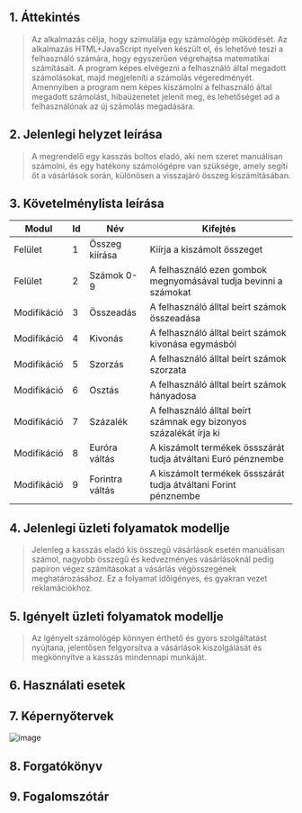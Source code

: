 ## 1. Áttekintés

> Az alkalmazás célja, hogy szimulálja egy számológép működését. Az alkalmazás HTML+JavaScript nyelven készült el, és lehetővé teszi a felhasználó számára, hogy egyszerűen végrehajtsa matematikai számításait. A program képes elvégezni a felhasználó által megadott számolásokat, majd megjeleníti a számolás végeredményét. Amennyiben a program nem képes kiszámolni a felhasználó által megadott számolást, hibaüzenetet jelenít meg, és lehetőséget ad a felhasználónak az új számolás megadására.

## 2. Jelenlegi helyzet leírása

> A megrendelő egy kasszás boltos eladó, aki nem szeret manuálisan számolni, és egy hatékony számológépre van szüksége, amely segíti őt a vásárlások során, különösen a visszajáró összeg kiszámításában.

## 3. Követelménylista leírása

| Modul       | Id  | Név             | Kifejtés                                                           |
| ----------- | --- | --------------- | ------------------------------------------------------------------ |
| Felület     | 1   | Összeg kiírása  | Kiírja a kiszámolt összeget                                        |
| Felület     | 2   | Számok 0-9      | A felhasználó ezen gombok megnyomásával tudja bevinni a számokat   |
| Modifikáció | 3   | Összeadás       | A felhasználó álltal beírt számok összeadása                       |
| Modifikáció | 4   | Kivonás         | A felhasználó álltal beírt számok kivonása egymásból               |
| Modifikáció | 5   | Szorzás         | A felhasználó álltal beírt számok szorzata                         |
| Modifikáció | 6   | Osztás          | A felhasználó álltal beírt számok hányadosa                        |
| Modifikáció | 7   | Százalék        | A felhasználó álltal beírt számnak egy bizonyos százalékát írja ki |
| Modifikáció | 8   | Euróra váltás   | A kiszámolt termékek össszárát tudja átváltani Euró pénznembe      |
| Modifikáció | 9   | Forintra váltás | A kiszámolt termékek össszárát tudja átváltani Forint pénznembe    |

## 4. Jelenlegi üzleti folyamatok modellje

> Jelenleg a kasszás eladó kis összegű vásárlások esetén manuálisan számol, nagyobb összegű és kedvezményes vásárlásoknál pedig papíron végez számításokat a vásárlás végösszegének meghatározásához. Ez a folyamat időigényes, és gyakran vezet reklamációkhoz.

## 5. Igényelt üzleti folyamatok modellje

> Az igényelt számológép könnyen érthető és gyors szolgáltatást nyújtana, jelentősen felgyorsítva a vásárlások kiszolgálását és megkönnyítve a kasszás mindennapi munkáját.

## 6. Használati esetek

## 7. Képernyőtervek
![image](https://github.com/Bmate2/AFP_MiniProject/assets/145013912/9482faae-c93b-41ab-b4df-77d250d6f8b9)


## 8. Forgatókönyv

## 9. Fogalomszótár
